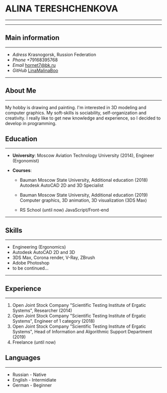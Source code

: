 # **ALINA TERESHCHENKOVA**
------------
------------
## **Main information**
------------
* _Adress_ Krasnogorsk, Russion Federation
* _Phone_ +79168395768
* _Email_ hornet7@bk.ru
* _GitHub_ [LinaMalinaBoo](https://github.com/LinaMalinaBoo)
------------
## **About Me**
------------
My hobby is drawing and painting. I'm interested in 3D modeling and computer graphics. My soft-skills is sociability, self-organization and creativity. I really like to get new knowledge and experience, so I decided to develop in programming.
## **Education**
------------
* __University__: Moscow Aviation Technology University (2014), Engineer (Ergonomist)

* __Courses__:
    + Bauman Moscow State University, Additional education  (2018)
    Autodesk AutoCAD 2D and 3D Specialist
    
    + Bauman Moscow State University, Additional education  (2019)
    Computer graphics, 3D animation, 3D visualization (3DS Max)

    + RS School (until now)
    JavaScript/Front-end
------------
## **Skills**
------------
* Engineering (Ergonomics)
* Autodesk AutoCAD 2D and 3D
* 3DS Max, Corona render, V-Ray, ZBrush
* Adobe Photoshop
* to be continued...
------------
## **Experience**
------------
1. Open Joint Stock Company "Scientific Testing Institute of Ergatic Systems", Researcher (2014)
2. Open Joint Stock Company "Scientific Testing Institute of Ergatic Systems", Engineer of 1 category (2018)
3. Open Joint Stock Company "Scientific Testing Institute of Ergatic Systems", Head of Information and Algorithmic Support Department (2019)
4. Freelance (until now)
## **Languages**
------------
* Russian - Native
* English - Intermidiate
* German - Beginner